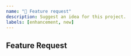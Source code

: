 ```yaml
---
name: "🚀 Feature request"
description: Suggest an idea for this project.
labels: [enhancement, new]
---
```


## Feature Request
<!-- Is your feature request related to a problem? ->

A clear and concise description of what the problem is.
Ex. I'm always frustrated when...

## Proposal
<!-- If you have a solution in mind, please describe it. ->

N/A

## Alternatives
<!-- Have you considered any alternative solutions or workarounds? ->

N/A

## Additional context
<!-- Add any other context about the problem here. ->

N/A

